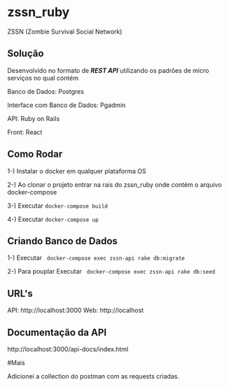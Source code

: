 # zssn_ruby
ZSSN (Zombie Survival Social Network)

## Solução
Desenvolvido no formato de ***REST API*** utilizando os padrões de micro serviços no qual contém

Banco de Dados: Postgres

Interface com Banco de Dados: Pgadmin

API: Ruby on Rails

Front: React

## Como Rodar
1-) Instalar o docker em qualquer plataforma OS

2-) Ao clonar o projeto entrar na rais do zssn_ruby onde contém o arquivo docker-compose

3-) Executar ```docker-compose build```

4-) Executar ```docker-compose up```

## Criando Banco de Dados
1-) Executar ``` docker-compose exec zssn-api rake db:migrate```

2-) Para pouplar Executar ``` docker-compose exec zssn-api rake db:seed```

## URL's 
API: http://localhost:3000
Web: http://localhost


## Documentação da API
http://localhost:3000/api-docs/index.html

#Mais

Adicionei a collection do postman com as requests criadas.

